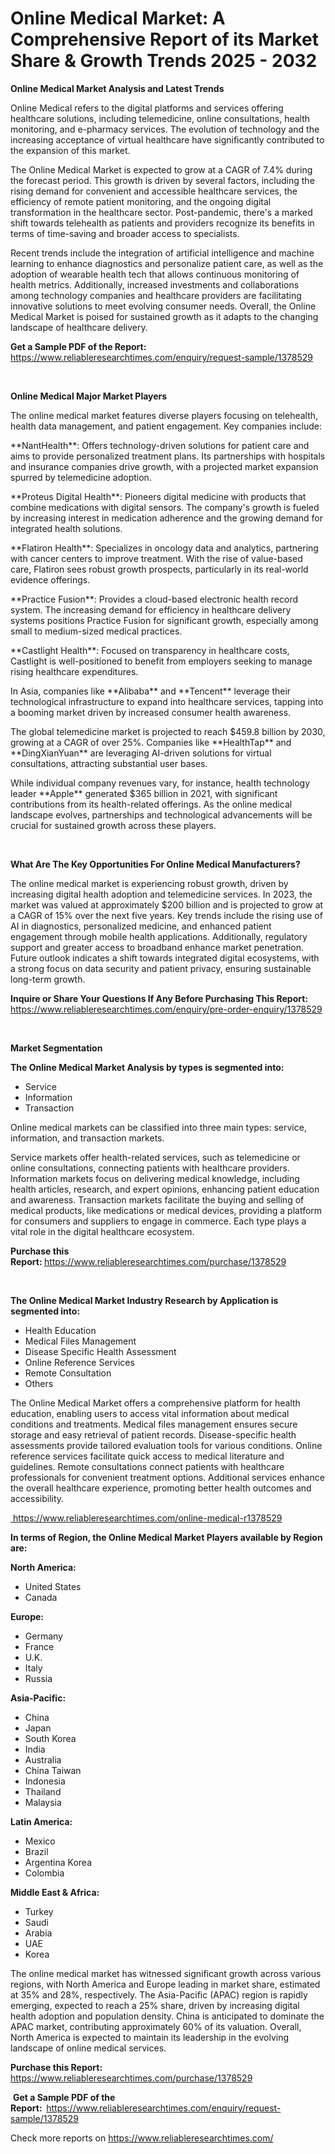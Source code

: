 <p><h1>Online Medical Market: A Comprehensive Report of its Market Share & Growth Trends 2025 - 2032</h1></p><p><strong>Online Medical Market Analysis and Latest Trends</strong></p>
<p><p>Online Medical refers to the digital platforms and services offering healthcare solutions, including telemedicine, online consultations, health monitoring, and e-pharmacy services. The evolution of technology and the increasing acceptance of virtual healthcare have significantly contributed to the expansion of this market.</p><p>The Online Medical Market is expected to grow at a CAGR of 7.4% during the forecast period. This growth is driven by several factors, including the rising demand for convenient and accessible healthcare services, the efficiency of remote patient monitoring, and the ongoing digital transformation in the healthcare sector. Post-pandemic, there's a marked shift towards telehealth as patients and providers recognize its benefits in terms of time-saving and broader access to specialists.</p><p>Recent trends include the integration of artificial intelligence and machine learning to enhance diagnostics and personalize patient care, as well as the adoption of wearable health tech that allows continuous monitoring of health metrics. Additionally, increased investments and collaborations among technology companies and healthcare providers are facilitating innovative solutions to meet evolving consumer needs. Overall, the Online Medical Market is poised for sustained growth as it adapts to the changing landscape of healthcare delivery.</p></p>
<p><strong>Get a Sample PDF of the Report:&nbsp;</strong> <a href="https://www.reliableresearchtimes.com/enquiry/request-sample/1378529?utm_campaign=2669&utm_medium=2&utm_source=Github&utm_content=ia&utm_term=09032025&utm_id=online-medical">https://www.reliableresearchtimes.com/enquiry/request-sample/1378529</a></p>
<p>&nbsp;</p>
<p><strong>Online Medical Major Market Players</strong></p>
<p><p>The online medical market features diverse players focusing on telehealth, health data management, and patient engagement. Key companies include:</p><p>**NantHealth**: Offers technology-driven solutions for patient care and aims to provide personalized treatment plans. Its partnerships with hospitals and insurance companies drive growth, with a projected market expansion spurred by telemedicine adoption.</p><p>**Proteus Digital Health**: Pioneers digital medicine with products that combine medications with digital sensors. The company's growth is fueled by increasing interest in medication adherence and the growing demand for integrated health solutions.</p><p>**Flatiron Health**: Specializes in oncology data and analytics, partnering with cancer centers to improve treatment. With the rise of value-based care, Flatiron sees robust growth prospects, particularly in its real-world evidence offerings.</p><p>**Practice Fusion**: Provides a cloud-based electronic health record system. The increasing demand for efficiency in healthcare delivery systems positions Practice Fusion for significant growth, especially among small to medium-sized medical practices.</p><p>**Castlight Health**: Focused on transparency in healthcare costs, Castlight is well-positioned to benefit from employers seeking to manage rising healthcare expenditures.</p><p>In Asia, companies like **Alibaba** and **Tencent** leverage their technological infrastructure to expand into healthcare services, tapping into a booming market driven by increased consumer health awareness. </p><p>The global telemedicine market is projected to reach $459.8 billion by 2030, growing at a CAGR of over 25%. Companies like **HealthTap** and **DingXianYuan** are leveraging AI-driven solutions for virtual consultations, attracting substantial user bases.</p><p>While individual company revenues vary, for instance, health technology leader **Apple** generated $365 billion in 2021, with significant contributions from its health-related offerings. As the online medical landscape evolves, partnerships and technological advancements will be crucial for sustained growth across these players.</p></p>
<p>&nbsp;</p>
<p><strong>What Are The Key Opportunities For Online Medical Manufacturers?</strong></p>
<p><p>The online medical market is experiencing robust growth, driven by increasing digital health adoption and telemedicine services. In 2023, the market was valued at approximately $200 billion and is projected to grow at a CAGR of 15% over the next five years. Key trends include the rising use of AI in diagnostics, personalized medicine, and enhanced patient engagement through mobile health applications. Additionally, regulatory support and greater access to broadband enhance market penetration. Future outlook indicates a shift towards integrated digital ecosystems, with a strong focus on data security and patient privacy, ensuring sustainable long-term growth.</p></p>
<p><strong>Inquire or Share Your Questions If Any Before Purchasing This Report:</strong> <a href="https://www.reliableresearchtimes.com/enquiry/pre-order-enquiry/1378529?utm_campaign=2669&utm_medium=2&utm_source=Github&utm_content=ia&utm_term=09032025&utm_id=online-medical">https://www.reliableresearchtimes.com/enquiry/pre-order-enquiry/1378529</a></p>
<p>&nbsp;</p>
<p><strong>Market Segmentation</strong></p>
<p><strong>The Online Medical Market Analysis by types is segmented into:</strong></p>
<p><ul><li>Service</li><li>Information</li><li>Transaction</li></ul></p>
<p><p>Online medical markets can be classified into three main types: service, information, and transaction markets. </p><p>Service markets offer health-related services, such as telemedicine or online consultations, connecting patients with healthcare providers. Information markets focus on delivering medical knowledge, including health articles, research, and expert opinions, enhancing patient education and awareness. Transaction markets facilitate the buying and selling of medical products, like medications or medical devices, providing a platform for consumers and suppliers to engage in commerce. Each type plays a vital role in the digital healthcare ecosystem.</p></p>
<p><strong>Purchase this Report:&nbsp;</strong><a href="https://www.reliableresearchtimes.com/purchase/1378529?utm_campaign=2669&utm_medium=2&utm_source=Github&utm_content=ia&utm_term=09032025&utm_id=online-medical">https://www.reliableresearchtimes.com/purchase/1378529</a></p>
<p>&nbsp;</p>
<p><strong>The Online Medical Market Industry Research by Application is segmented into:</strong></p>
<p><ul><li>Health Education</li><li>Medical Files Management</li><li>Disease Specific Health Assessment</li><li>Online Reference Services</li><li>Remote Consultation</li><li>Others</li></ul></p>
<p><p>The Online Medical Market offers a comprehensive platform for health education, enabling users to access vital information about medical conditions and treatments. Medical files management ensures secure storage and easy retrieval of patient records. Disease-specific health assessments provide tailored evaluation tools for various conditions. Online reference services facilitate quick access to medical literature and guidelines. Remote consultations connect patients with healthcare professionals for convenient treatment options. Additional services enhance the overall healthcare experience, promoting better health outcomes and accessibility.</p></p>
<p><a href="https://www.reliableresearchtimes.com/online-medical-r1378529?utm_campaign=2669&utm_medium=2&utm_source=Github&utm_content=ia&utm_term=09032025&utm_id=online-medical">&nbsp;https://www.reliableresearchtimes.com/online-medical-r1378529</a></p>
<p><strong>In terms of Region, the Online Medical Market Players available by Region are:</strong></p>
<p>
    <p> <strong> North America: </strong>
        <ul>
            <li>United States</li>
            <li>Canada</li>
        </ul>
        </p> 
    <p> <strong> Europe: </strong>
        <ul>
            <li>Germany</li>
            <li>France</li>
            <li>U.K.</li>
            <li>Italy</li>
            <li>Russia</li>
        </ul>
        </p> 
    <p> <strong> Asia-Pacific: </strong>
        <ul>
            <li>China</li>
            <li>Japan</li>
            <li>South Korea</li>
            <li>India</li>
            <li>Australia</li>
            <li>China Taiwan</li>
            <li>Indonesia</li>
            <li>Thailand</li>
            <li>Malaysia</li>
        </ul>
        </p> 
    <p> <strong> Latin America: </strong>
        <ul>
            <li>Mexico</li>
            <li>Brazil</li>
            <li>Argentina Korea</li>
            <li>Colombia</li>
        </ul>
        </p> 
    <p> <strong> Middle East & Africa: </strong>
        <ul>
            <li>Turkey</li>
            <li>Saudi</li>
            <li>Arabia</li>
            <li>UAE</li>
            <li>Korea</li>
        </ul>
    </p>
    </p>
<p><p>The online medical market has witnessed significant growth across various regions, with North America and Europe leading in market share, estimated at 35% and 28%, respectively. The Asia-Pacific (APAC) region is rapidly emerging, expected to reach a 25% share, driven by increasing digital health adoption and population density. China is anticipated to dominate the APAC market, contributing approximately 60% of its valuation. Overall, North America is expected to maintain its leadership in the evolving landscape of online medical services.</p></p>
<p><strong>Purchase this Report: </strong><a href="https://www.reliableresearchtimes.com/purchase/1378529?utm_campaign=2669&utm_medium=2&utm_source=Github&utm_content=ia&utm_term=09032025&utm_id=online-medical">https://www.reliableresearchtimes.com/purchase/1378529</a></p>
<p>&nbsp;<strong>Get a Sample PDF of the Report:&nbsp;&nbsp;</strong><a href="https://www.reliableresearchtimes.com/enquiry/request-sample/1378529?utm_campaign=2669&utm_medium=2&utm_source=Github&utm_content=ia&utm_term=09032025&utm_id=online-medical">https://www.reliableresearchtimes.com/enquiry/request-sample/1378529</a></p>
<p><strong></strong></p>
<p>Check more reports on <a href="https://www.reliableresearchtimes.com/?utm_campaign=2669&utm_medium=2&utm_source=Github&utm_content=ia&utm_term=09032025&utm_id=online-medical">https://www.reliableresearchtimes.com/</a></p>